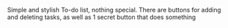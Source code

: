 Simple and stylish To-do list, nothing special. 
There are buttons for adding and deleting tasks, as well as 1 secret button that does something
